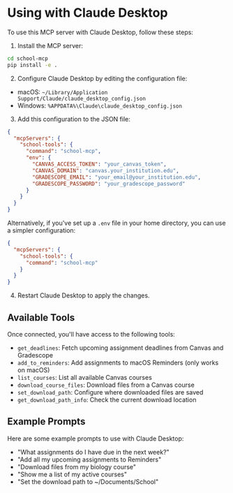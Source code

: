 # Using with Claude Desktop

To use this MCP server with Claude Desktop, follow these steps:

1. Install the MCP server:
```bash
cd school-mcp
pip install -e .
```

2. Configure Claude Desktop by editing the configuration file:

- macOS: `~/Library/Application Support/Claude/claude_desktop_config.json`
- Windows: `%APPDATA%\Claude\claude_desktop_config.json`

3. Add this configuration to the JSON file:

```json
{
  "mcpServers": {
    "school-tools": {
      "command": "school-mcp",
      "env": {
        "CANVAS_ACCESS_TOKEN": "your_canvas_token",
        "CANVAS_DOMAIN": "canvas.your_institution.edu",
        "GRADESCOPE_EMAIL": "your_email@your_institution.edu",
        "GRADESCOPE_PASSWORD": "your_gradescope_password"
      }
    }
  }
}
```

Alternatively, if you've set up a `.env` file in your home directory, you can use a simpler configuration:

```json
{
  "mcpServers": {
    "school-tools": {
      "command": "school-mcp"
    }
  }
}
```

4. Restart Claude Desktop to apply the changes.

## Available Tools

Once connected, you'll have access to the following tools:

- `get_deadlines`: Fetch upcoming assignment deadlines from Canvas and Gradescope
- `add_to_reminders`: Add assignments to macOS Reminders (only works on macOS)
- `list_courses`: List all available Canvas courses
- `download_course_files`: Download files from a Canvas course
- `set_download_path`: Configure where downloaded files are saved
- `get_download_path_info`: Check the current download location

## Example Prompts

Here are some example prompts to use with Claude Desktop:

- "What assignments do I have due in the next week?"
- "Add all my upcoming assignments to Reminders"
- "Download files from my biology course"
- "Show me a list of my active courses"
- "Set the download path to ~/Documents/School"
